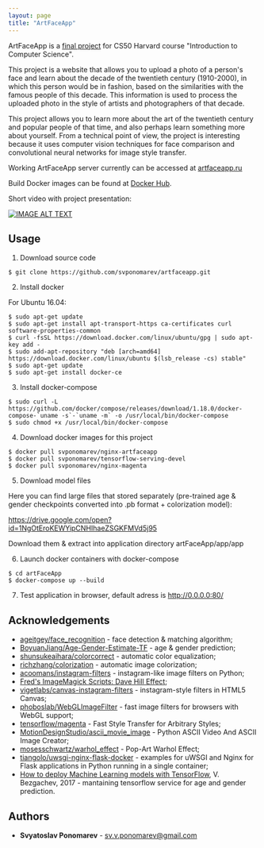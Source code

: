 ```yaml
---
layout: page
title: "ArtFaceApp"
---
```


ArtFaceApp is a [final project][1] for CS50 Harvard course "Introduction to Computer Science".

This project is a website that allows you to upload a photo of a person's face and learn about the decade of the twentieth century (1910-2000), in which this person would be in fashion, based on the similarities with the famous people of this decade. This information is used to process the uploaded photo in the style of artists and photographers of that decade.

This project allows you to learn more about the art of the twentieth century and popular people of that time, and also perhaps learn something more about yourself. From a technical point of view, the project is interesting because it uses computer vision techniques for face comparison and convolutional neural networks for image style transfer.

Working ArtFaceApp server currently can be accessed at [artfaceapp.ru][2]

Build Docker images can be found at [Docker Hub][3].

Short video with project presentation:

[![IMAGE ALT TEXT](https://img.youtube.com/vi/4vy3_GMFEiE/0.jpg)](http://www.youtube.com/watch?v=4vy3_GMFEiE "ArtFaceApp")

## Usage

1. Download source code
```
$ git clone https://github.com/svponomarev/artfaceapp.git
```

2. Install docker

For Ubuntu 16.04:
```
$ sudo apt-get update
$ sudo apt-get install apt-transport-https ca-certificates curl software-properties-common
$ curl -fsSL https://download.docker.com/linux/ubuntu/gpg | sudo apt-key add -
$ sudo add-apt-repository "deb [arch=amd64] https://download.docker.com/linux/ubuntu $(lsb_release -cs) stable"
$ sudo apt-get update
$ sudo apt-get install docker-ce
```

3. Install docker-compose
```
$ sudo curl -L https://github.com/docker/compose/releases/download/1.18.0/docker-compose-`uname -s`-`uname -m` -o /usr/local/bin/docker-compose
$ sudo chmod +x /usr/local/bin/docker-compose
```
4. Download docker images for this project
```
$ docker pull svponomarev/nginx-artfaceapp
$ docker pull svponomarev/tensorflow-serving-devel
$ docker pull svponomarev/nginx-magenta
```
5. Download model files

Here you can find large files that stored separately (pre-trained age & gender checkpoints converted into .pb format + colorization model):

https://drive.google.com/open?id=1NgOtEroKEWYipCNHIhaeZSGKFMVd5j95

Download them & extract into application directory artFaceApp/app/app

6. Launch docker containers with docker-compose
```
$ cd artFaceApp
$ docker-compose up --build
```
7. Test application in browser, default adress is http://0.0.0.0:80/

## Acknowledgements
- [ageitgey/face_recognition][4] - face detection & matching algorithm;
- [BoyuanJiang/Age-Gender-Estimate-TF][5] - age & gender prediction;
- [shunsukeaihara/colorcorrect][6] - automatic color equalization;
- [richzhang/colorization][7] - automatic image colorization;
- [acoomans/instagram-filters][8] - instagram-like image filters on Python;
- [Fred's ImageMagick Scripts: Dave Hill Effect][9];
- [vigetlabs/canvas-instagram-filters][10] - instagram-style filters in HTML5 Canvas;
- [phoboslab/WebGLImageFilter][11] - fast image filters for browsers with WebGL support;
- [tensorflow/magenta][12] - Fast Style Transfer for Arbitrary Styles;
- [MotionDesignStudio/ascii_movie_image][13] - Python ASCII Video And ASCII Image Creator;
- [mosesschwartz/warhol_effect][14] - Pop-Art Warhol Effect;
- [tiangolo/uwsgi-nginx-flask-docker][15] - examples for  uWSGI and Nginx for Flask applications in Python running in a single container;
- [How to deploy Machine Learning models with TensorFlow][16], V. Bezgachev, 2017 - mantaining tensorflow service for age and gender prediction.


## Authors

* **Svyatoslav Ponomarev** - sv.v.ponomarev@gmail.com

[1]: https://docs.cs50.net/2017/x/project.html
[2]: https://artfaceapp.ru/
[3]: https://hub.docker.com/u/svponomarev/
[4]: https://github.com/ageitgey/face_recognition
[5]: https://github.com/BoyuanJiang/Age-Gender-Estimate-TF
[6]: https://github.com/shunsukeaihara/colorcorrect
[7]: https://github.com/richzhang/colorization
[8]: https://github.com/acoomans/instagram-filters
[9]: http://www.fmwconcepts.com/imagemagick/davehilleffect/index.php
[10]: https://github.com/vigetlabs/canvas-instagram-filters
[11]: https://github.com/phoboslab/WebGLImageFilter
[12]: https://github.com/tensorflow/magenta/tree/master/magenta/models/arbitrary_image_stylization
[13]: https://gist.github.com/motiondesignstudio/9374326
[14]: https://github.com/mosesschwartz/warhol_effect
[15]: https://github.com/tiangolo/uwsgi-nginx-flask-docker
[16]: https://towardsdatascience.com/how-to-deploy-machine-learning-models-with-tensorflow-part-1-make-your-model-ready-for-serving-776a14ec3198
